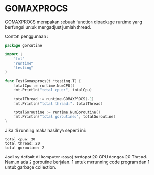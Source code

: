# GOMAXPROCS
GOMAXPROCS merupakan sebuah function dipackage runtime yang berfungsi untuk mengadjust jumlah thread.

Contoh penggunaan :
```go
package goroutine

import (
	"fmt"
	"runtime"
	"testing"
)

func TestGomaxprocs(t *testing.T) {
	totalCpu := runtime.NumCPU()
	fmt.Println("total cpue:", totalCpu)

	totalThread := runtime.GOMAXPROCS(-1)
	fmt.Println("total thread:", totalThread)

	totalGoroutine := runtime.NumGoroutine()
	fmt.Println("total goroutine:", totalGoroutine)
}

```

Jika di running maka hasilnya seperti ini:
```shell
total cpue: 20
total thread: 20
total goroutine: 2
```

Jadi by default di komputer (saya) terdapat 20 CPU dengan 20 Thread. Namun ada 2 goroutine berjalan. 1 untuk merunning code program dan 1 untuk garbage collection.